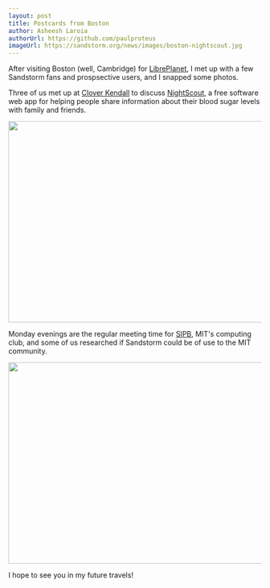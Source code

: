 ```yaml
---
layout: post
title: Postcards from Boston
author: Asheesh Laroia
authorUrl: https://github.com/paulproteus
imageUrl: https://sandstorm.org/news/images/boston-nightscout.jpg
---
```



After visiting Boston (well, Cambridge) for
[LibrePlanet](/news/2015-03-19-libreplanet.html),
I met up with a few Sandstorm fans and prospsective users, and I snapped
some photos.

Three of us met up at
[Clover Kendall](http://www.yelp.com/biz/clover-cambridge-6) to discuss
[NightScout](http://www.nightscout.info/), a free software web app for helping
people share information about their blood sugar levels with family and friends.

<img width="600" height="400" src="/news/images/boston-nightscout.jpg">

Monday evenings are the regular meeting time for
[SIPB](http://sipb.mit.edu), MIT's computing club, and some of us researched if
Sandstorm could be of use to the MIT community.

<img width="600" height="400" src="/news/images/boston-sipb.jpg">

I hope to see you in my future travels!
